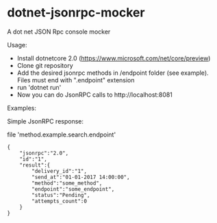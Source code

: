 # dotnet-jsonrpc-mocker
A dot net JSON Rpc console mocker

Usage:
- Install dotnetcore 2.0 (https://www.microsoft.com/net/core/preview)
- Clone git repository
- Add the desired jsonrpc methods in /endpoint folder (see example). Files must end with ".endpoint" extension
- run 'dotnet run'
- Now you can do JsonRPC calls to http://localhost:8081

Examples:

Simple JsonRPC response:

file 'method.example.search.endpoint'
```
{
    "jsonrpc":"2.0",
    "id":"1",
    "result":{
        "delivery_id":"1",
        "send_at":"01-01-2017 14:00:00",
        "method":"some_method",
        "endpoint":"some_endpoint",
        "status":"Pending",
    	"attempts_count":0
    }
}
```
